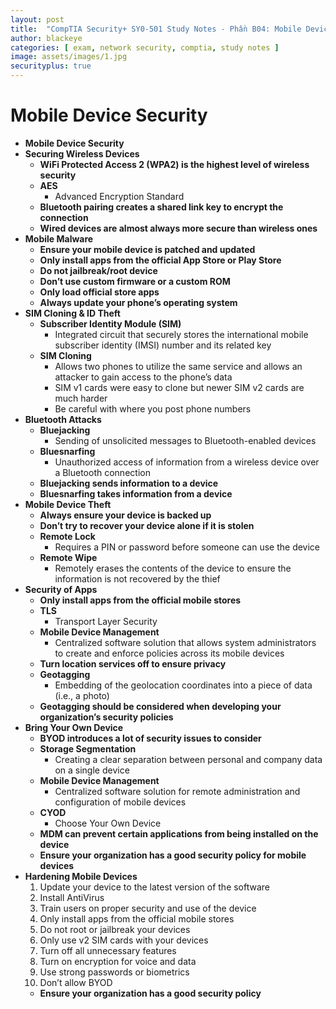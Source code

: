 ```yaml
---
layout: post
title:  "CompTIA Security+ SY0-501 Study Notes - Phần B04: Mobile Device Security"
author: blackeye
categories: [ exam, network security, comptia, study notes ]
image: assets/images/1.jpg
securityplus: true
---
```

# Mobile Device Security
* **Mobile Device Security**
* **Securing Wireless Devices**
    * **WiFi Protected Access 2 (WPA2) is the highest level of wireless security**
    * **AES**
        * Advanced Encryption Standard
    * **Bluetooth pairing creates a shared link key to encrypt the connection**
    * **Wired devices are almost always more secure than wireless ones**
* **Mobile Malware**
    * **Ensure your mobile device is patched and updated**
    * **Only install apps from the official App Store or Play Store**
    * **Do not jailbreak/root device**
    * **Don’t use custom firmware or a custom ROM**
    * **Only load official store apps**
    * **Always update your phone’s operating system**
* **SIM Cloning & ID Theft**
    * **Subscriber Identity Module (SIM)**
        * Integrated circuit that securely stores the international mobile subscriber identity (IMSI) number and its related key
    * **SIM Cloning**
        * Allows two phones to utilize the same service and allows an attacker to gain access to the phone’s data
        * SIM v1 cards were easy to clone but newer SIM v2 cards are much harder
        * Be careful with where you post phone numbers
* **Bluetooth Attacks**
    * **Bluejacking**
        * Sending of unsolicited messages to Bluetooth-enabled devices
    * **Bluesnarfing**
        * Unauthorized access of information from a wireless device over a
        Bluetooth connection
    * **Bluejacking sends information to a device**
    * **Bluesnarfing takes information from a device**
* **Mobile Device Theft**
    * **Always ensure your device is backed up**
    * **Don’t try to recover your device alone if it is stolen**
    * **Remote Lock**
        * Requires a PIN or password before someone can use the device
    * **Remote Wipe**
        * Remotely erases the contents of the device to ensure the information is
        not recovered by the thief
* **Security of Apps**
    * **Only install apps from the official mobile stores**
    * **TLS**
        * Transport Layer Security
    * **Mobile Device Management**
        * Centralized software solution that allows system administrators to create
        and enforce policies across its mobile devices
    * **Turn location services off to ensure privacy**
    * **Geotagging**
        * Embedding of the geolocation coordinates into a piece of data (i.e., a
        photo)
    * **Geotagging should be considered when developing your organization’s security policies**
* **Bring Your Own Device**
    * **BYOD introduces a lot of security issues to consider**
    * **Storage Segmentation**
        * Creating a clear separation between personal and company data on a
        single device
    * **Mobile Device Management**
        * Centralized software solution for remote administration and
        configuration of mobile devices
    * **CYOD**
        * Choose Your Own Device
    * **MDM can prevent certain applications from being installed on the device**
    * **Ensure your organization has a good security policy for mobile devices**
* **Hardening Mobile Devices**
    1. Update your device to the latest version of the software
    2. Install AntiVirus
    3. Train users on proper security and use of the device
    4. Only install apps from the official mobile stores
    5. Do not root or jailbreak your devices
    6. Only use v2 SIM cards with your devices
    7. Turn off all unnecessary features
    8. Turn on encryption for voice and data
    9. Use strong passwords or biometrics
    10. Don’t allow BYOD
    * **Ensure your organization has a good security policy**